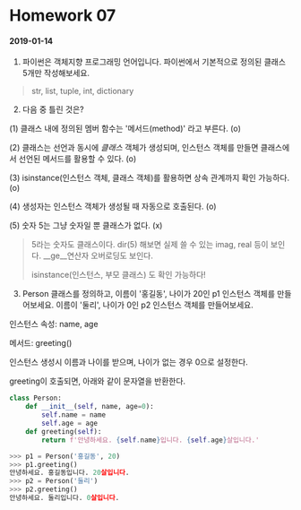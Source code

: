 # Homework 07

#### 2019-01-14

1. 파이썬은 객체지향 프로그래밍 언어입니다. 파이썬에서 기본적으로 정의된 클래스 5개만 작성해보세요.

>  str, list, tuple, int, dictionary



2. 다음 중 틀린 것은?

(1) 클래스 내에 정의된 멤버 함수는 '메서드(method)' 라고 부른다. (o)

(2) 클래스는 선언과 동시에 *클래스* 객체가 생성되며, 인스턴스 객체를 만들면 클래스에서 선언된 메서드를 활용할 수 있다. (o)

(3) isinstance(인스턴스 객체, 클래스 객체)를 활용하면 상속 관계까지 확인 가능하다. (o)

(4) 생성자는 인스턴스 객체가 생성될 때 자동으로 호출된다. (o)

(5) 숫자 5는 그냥 숫자일 뿐 클래스가 없다. (x) 

> 5라는 숫자도 클래스이다. dir(5) 해보면 실제 쓸 수 있는 imag, real 등이 보인다. __ge__연산자 오버로딩도 보인다.
>
> isinstance(인스턴스, 부모 클래스) 도 확인 가능하다!



3. Person 클래스를 정의하고, 이름이 '홍길동', 나이가 20인 p1 인스턴스 객체를 만들어보세요. 이름이 '둘리', 나이가 0인 p2 인스턴스 객체를 만들어보세요.

인스턴스 속성: name, age

메서드: greeting()

인스턴스 생성시 이름과 나이를 받으며, 나이가 없는 경우 0으로 설정한다.

greeting이 호출되면, 아래와 같이 문자열을 반환한다.

```python
class Person:
	def __init__(self, name, age=0):
		self.name = name
		self.age = age
	def greeting(self):
		return f'안녕하세요. {self.name}입니다. {self.age}살입니다.'
```



```python
>>> p1 = Person('홍길동', 20)
>>> p1.greeting()
안녕하세요. 홍길동입니다. 20살입니다.
>>> p2 = Person('둘리')
>>> p2.greeting()
안녕하세요. 둘리입니다. 0살입니다.
```



